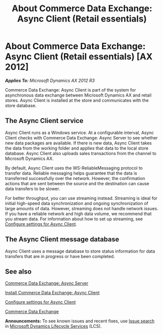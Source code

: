 ﻿---
title: 'About Commerce Data Exchange: Async Client (Retail essentials)'
TOCTitle: 'About Commerce Data Exchange: Async Client (Retail essentials)'
ms:assetid: c8385b73-cd4e-4da6-82cd-548e1acedb97
ms:mtpsurl: https://technet.microsoft.com/en-us/library/Dn736951(v=AX.60)
ms:contentKeyID: 62200427
ms.date: 04/22/2015
mtps_version: v=AX.60
f1_keywords:
- c8385b73-cd4e-4da6-82cd-548e1acedb97
- MsDynAx060.c8385b73-cd4e-4da6-82cd-548e1acedb97
---

# About Commerce Data Exchange: Async Client (Retail essentials) [AX 2012]


_**Applies To:** Microsoft Dynamics AX 2012 R3_

Commerce Data Exchange: Async Client is part of the system for asynchronous data exchange between Microsoft Dynamics AX and retail stores. Async Client is installed at the store and communicates with the store database.

## The Async Client service

Async Client runs as a Windows service. At a configurable interval, Async Client checks with Commerce Data Exchange: Async Server to see whether new data packages are available. If there is new data, Async Client takes the data from the working folder and applies that data to the local store database. Async Client also uploads sales transactions from the channel to Microsoft Dynamics AX.

By default, Async Client uses the WS-ReliableMessaging protocol to transfer data. Reliable messaging helps guarantee that the data is transferred successfully over the network. However, the confirmation actions that are sent between the source and the destination can cause data transfers to be slower.

For better throughput, you can use streaming instead. Streaming is ideal for initial high-speed data synchronization and ongoing synchronization of large amounts of data. However, streaming does not handle network issues. If you have a reliable network and high data volume, we recommend that you stream data. For information about how to set up streaming, see [Configure settings for Async Client](configure-settings-for-async-client.md).

## The Async Client message database

Async Client uses a message database to store status information for data transfers that are in progress or have been completed.

## See also

[Commerce Data Exchange: Async Server](commerce-data-exchange-async-server.md)

[Install Commerce Data Exchange: Async Client](install-commerce-data-exchange-async-client.md)

[Configure settings for Async Client](configure-settings-for-async-client.md)

[Commerce Data Exchange](commerce-data-exchange.md)

  
**Announcements:** To see known issues and recent fixes, use [Issue search](http://go.microsoft.com/fwlink/?linkid=389258) in [Microsoft Dynamics Lifecycle Services](http://go.microsoft.com/fwlink/?linkid=306505) (LCS).


